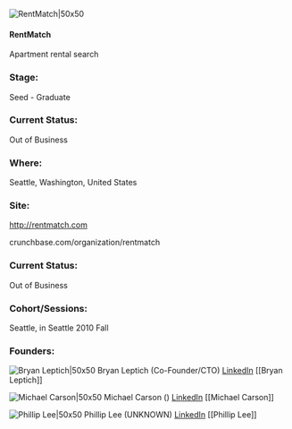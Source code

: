 

![RentMatch|50x50](https://apimg.techstars.com/connect/images/image_files/5361/3b0b/a6e7/4bae/2600/0007/original/RentMatch.jpg)

#### RentMatch
Apartment rental search

### Stage: 
Seed - Graduate 

### Current Status: 
Out of Business

### Where:
Seattle, Washington, United States

### Site:
http://rentmatch.com



crunchbase.com/organization/rentmatch

### Current Status: 
Out of Business

### Cohort/Sessions: 
Seattle, in Seattle 2010 Fall

### Founders: 

![Bryan Leptich|50x50](https://angel.co/images/shared/nopic.png) Bryan Leptich (Co-Founder/CTO) [LinkedIn](https://linkedin.com/in/bryan-leptich-a6bb024a) [[Bryan Leptich]]

![Michael Carson|50x50](http://gravatar.com/avatar/c1c810e57c46d5b0c1be821f3c0a2e01.png?s=150&d=identicon) Michael Carson () [LinkedIn](https://) [[Michael Carson]]

![Phillip Lee|50x50](https://s3.amazonaws.com/founders-techstars-images/003E000000FqJwfIAF.jpg) Phillip Lee (UNKNOWN) [LinkedIn](https://linkedin.com/in/philliphlee) [[Phillip Lee]]


